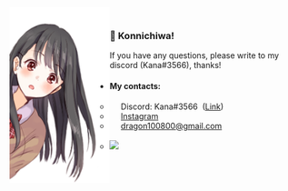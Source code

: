 <img align="left" width = 35% src="./photo2.png"> <br>
### 👋 Konnichiwa!
If you have any questions, please write to my discord (Kana#3566), thanks!
+ #### My contacts:
    + &nbsp;&nbsp;&nbsp;&nbsp; Discord: Kana#3566  &nbsp;([Link](https://discord.com/users/317280294061211648 "Link"))
    + &nbsp;&nbsp;&nbsp;&nbsp;&nbsp;[Instagram](https://www.instagram.com/kanamonogatari/ "Instagram")
    + &nbsp;&nbsp;&nbsp;&nbsp;&nbsp;dragon100800@gmail.com<br/><br/>
    + [<img src="https://www.codewars.com/users/KanaMonogatari/badges/large">](https://www.codewars.com/users/KanaMonogatari)
   
<!--### 🎧 Now listenig to:
&nbsp;&nbsp;&nbsp;&nbsp;&nbsp;[<img src="https://kanamonogatari.vercel.app/api/spotify-playing" alt="Spotify Now Playing" width="350" />](https://open.spotify.com/user/iwzw7mu8kbeqszm8lc7jn88xk) -->
    
